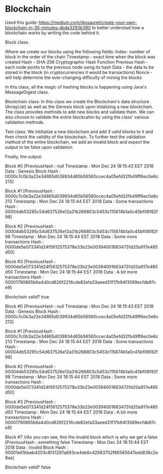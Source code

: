 # Blockchain
Used this guide: https://medium.com/@ssaurel/create-your-own-blockchain-in-30-minutes-dbde3293b390
to better understad how a blockchain works by writing the code behind it.

Block class:

  Where we create our blocks using the following fields:
    Index- number of block in the order of the chain
    Timestamp - exact time when the block was created
    Hash - SHA-256 Cryptographic Hash Function
    Previous Hash - each node points to the previous node using its hash
    Data - the data to be stored in the block (in cryptocurrencies it would be transactions)
    Nonce - will help determine the ever-changing difficulty of mining the blocks 

  In this class, all the magic of hashing blocks is happening using Java's MessageDigest class. 

Blockchain class:
  In this class we create the Blockchain's data structure (ArrayList<Block>) as well as the Genesis block upon intializing a new             blockchain.
  The class provides methods to add new blocks and validate them. We can also choose to validate the entire blockcahin by using the class'   various validation methods.
  
Test class:
  We Intitialize a new blockchain and add 3 valid blocks to it and then check the validity of the blockchain.
  To further test the validation method of the entire blockchain, we add an invalid block and expect the output to be false upon             validation.
  
  Finally, the output: 
  
Block #0
[PreviousHash : null
Timestamp : Mon Dec 24 18:15:43 EST 2018
Data : Genesis Block
Hash : 0000c7c0b3a22e34865d039934d65b56560ccec4a05efd32fb49ff6ec0e6c213]

Block #1
[PreviousHash : 0000c7c0b3a22e34865d039934d65b56560ccec4a05efd32fb49ff6ec0e6c213
Timestamp : Mon Dec 24 18:15:44 EST 2018
Data : Some transactions
Hash : 00004db53295c54d637526e12a31b266803c5453c115874b1a0c45bf06f82f98]

Block #2
[PreviousHash : 00004db53295c54d637526e12a31b266803c5453c115874b1a0c45bf06f82f98
Timestamp : Mon Dec 24 18:15:44 EST 2018
Data : Some more transactions
Hash : 0000de5e073341d24f5612575378e33b23e003940016634731d20a917e485d50]

Block #3
[PreviousHash : 0000de5e073341d24f5612575378e33b23e003940016634731d20a917e485d50
Timestamp : Mon Dec 24 18:15:44 EST 2018
Data : A bit more transactions
Hash : 00001790865b6a4d0cd626f2216cde82efa33aeed31f17b94f3569ecfdb97ce9]


Blockchain valid? true

Block #0
[PreviousHash : null
Timestamp : Mon Dec 24 18:15:43 EST 2018
Data : Genesis Block
Hash : 0000c7c0b3a22e34865d039934d65b56560ccec4a05efd32fb49ff6ec0e6c213]

Block #1
[PreviousHash : 0000c7c0b3a22e34865d039934d65b56560ccec4a05efd32fb49ff6ec0e6c213
Timestamp : Mon Dec 24 18:15:44 EST 2018
Data : Some transactions
Hash : 00004db53295c54d637526e12a31b266803c5453c115874b1a0c45bf06f82f98]

Block #2
[PreviousHash : 00004db53295c54d637526e12a31b266803c5453c115874b1a0c45bf06f82f98
Timestamp : Mon Dec 24 18:15:44 EST 2018
Data : Some more transactions
Hash : 0000de5e073341d24f5612575378e33b23e003940016634731d20a917e485d50]

Block #3
[PreviousHash : 0000de5e073341d24f5612575378e33b23e003940016634731d20a917e485d50
Timestamp : Mon Dec 24 18:15:44 EST 2018
Data : A bit more transactions
Hash : 00001790865b6a4d0cd626f2216cde82efa33aeed31f17b94f3569ecfdb97ce9]

Block #7                                               //As you can see, this the invalid block which is why we get a false
[PreviousHash : something false
Timestamp : Mon Dec 24 18:15:44 EST 2018
Data : Invalid Block
Hash : 00001e61bbeb4203c8f31297a693ce4de6c42583702f86585647edd836c2e8aa]


Blockchain valid? false



